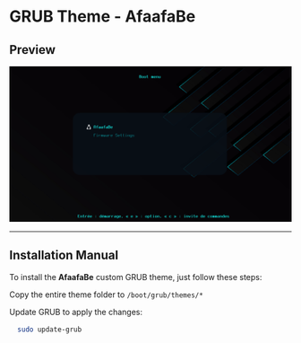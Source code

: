 # GRUB Theme - AfaafaBe

## Preview

![GRUB Theme Preview](grub_afaafabe.png)

---

## Installation Manual

To install the **AfaafaBe** custom GRUB theme, just follow these steps:


Copy the entire theme folder to `/boot/grub/themes/*`

Update GRUB to apply the changes:

 ```bash
   sudo update-grub

